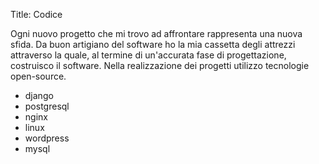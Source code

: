 Title: Codice

Ogni nuovo progetto che mi trovo ad affrontare rappresenta una nuova sfida.
Da buon artigiano del software ho la mia cassetta degli attrezzi attraverso la
quale, al termine di un'accurata fase di progettazione, costruisco il software.
Nella realizzazione dei progetti utilizzo tecnologie open-source.

+ django
+ postgresql
+ nginx
+ linux
+ wordpress
+ mysql
